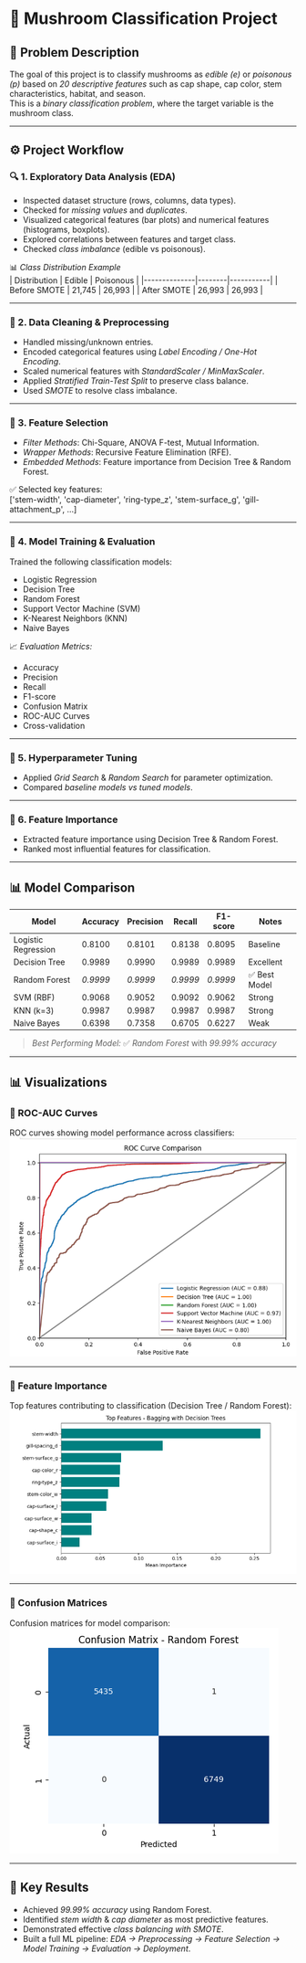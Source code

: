 # 🍄 Mushroom Classification Project  

## 📌 Problem Description  
The goal of this project is to classify mushrooms as *edible (e)* or *poisonous (p)* based on *20 descriptive features* such as cap shape, cap color, stem characteristics, habitat, and season.  
This is a *binary classification problem*, where the target variable is the mushroom class.  

---

## ⚙ Project Workflow  

### 🔍 1. Exploratory Data Analysis (EDA)  
- Inspected dataset structure (rows, columns, data types).  
- Checked for *missing values* and *duplicates*.  
- Visualized categorical features (bar plots) and numerical features (histograms, boxplots).  
- Explored correlations between features and target class.  
- Checked *class imbalance* (edible vs poisonous).  

📊 *Class Distribution Example*  
| Distribution | Edible | Poisonous |
|--------------|--------|-----------|
| Before SMOTE | 21,745 | 26,993    |
| After SMOTE  | 26,993 | 26,993    |

---

### 🧹 2. Data Cleaning & Preprocessing  
- Handled missing/unknown entries.  
- Encoded categorical features using *Label Encoding / One-Hot Encoding*.  
- Scaled numerical features with *StandardScaler / MinMaxScaler*.  
- Applied *Stratified Train-Test Split* to preserve class balance.  
- Used *SMOTE* to resolve class imbalance.  

---

### 🧠 3. Feature Selection  
- *Filter Methods*: Chi-Square, ANOVA F-test, Mutual Information.  
- *Wrapper Methods*: Recursive Feature Elimination (RFE).  
- *Embedded Methods*: Feature importance from Decision Tree & Random Forest.  

✅ Selected key features:  
['stem-width', 'cap-diameter', 'ring-type_z', 'stem-surface_g', 'gill-attachment_p', ...]  

---

### 🤖 4. Model Training & Evaluation  
Trained the following classification models:  
- Logistic Regression  
- Decision Tree  
- Random Forest  
- Support Vector Machine (SVM)  
- K-Nearest Neighbors (KNN)  
- Naive Bayes  

📈 *Evaluation Metrics:*  
- Accuracy  
- Precision  
- Recall  
- F1-score  
- Confusion Matrix  
- ROC-AUC Curves  
- Cross-validation  

---

### 🎯 5. Hyperparameter Tuning  
- Applied *Grid Search* & *Random Search* for parameter optimization.  
- Compared *baseline models vs tuned models*.  

---

### 🌟 6. Feature Importance  
- Extracted feature importance using Decision Tree & Random Forest.  
- Ranked most influential features for classification.  

---

## 📊 Model Comparison  

| Model               | Accuracy | Precision | Recall | F1-score | Notes |
|---------------------|----------|-----------|--------|----------|-------|
| Logistic Regression | 0.8100   | 0.8101    | 0.8138 | 0.8095   | Baseline |
| Decision Tree       | 0.9989   | 0.9990    | 0.9989 | 0.9989   | Excellent |
| Random Forest       | *0.9999* | *0.9999* | *0.9999* | *0.9999* | ✅ Best Model |
| SVM (RBF)           | 0.9068   | 0.9052    | 0.9092 | 0.9062   | Strong |
| KNN (k=3)           | 0.9987   | 0.9987    | 0.9987 | 0.9987   | Strong |
| Naive Bayes         | 0.6398   | 0.7358    | 0.6705 | 0.6227   | Weak |

> *Best Performing Model:* ✅ *Random Forest* with *99.99% accuracy*  

---

## 📊 Visualizations  

### 🔹 ROC-AUC Curves  
ROC curves showing model performance across classifiers:  
![ROC Curve](roc_curve.png)  

---

### 🔹 Feature Importance  
Top features contributing to classification (Decision Tree / Random Forest):  
![Feature Importance](feature_importance.png)  

---

### 🔹 Confusion Matrices  
Confusion matrices for model comparison:  
![Confusion Matrix](confusion_matrix.png)  

---

## 🚀 Key Results  
- Achieved *99.99% accuracy* using Random Forest.  
- Identified *stem width* & *cap diameter* as most predictive features.
- Demonstrated effective *class balancing with SMOTE*.  
- Built a full ML pipeline: *EDA → Preprocessing → Feature Selection → Model Training → Evaluation → Deployment*.
